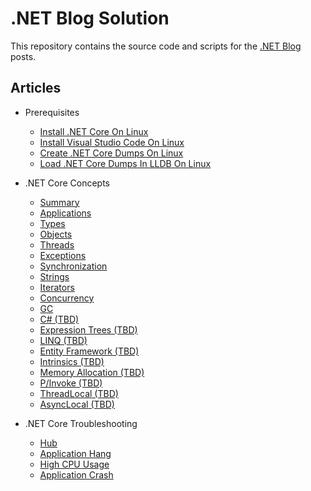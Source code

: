 # .NET Blog Solution

This repository contains the source code and scripts for the [.NET Blog](https://medium.com/@meriffa) posts.

## Articles

* Prerequisites

  * [Install .NET Core On Linux](/Resources/Articles/Prerequisites/Install%20.NET%20Core%20On%20Linux.md)
  * [Install Visual Studio Code On Linux](/Resources/Articles/Prerequisites/Install%20Visual%20Studio%20Code%20On%20Linux.md)
  * [Create .NET Core Dumps On Linux](/Resources/Articles/Prerequisites/Create%20.NET%20Core%20Dumps%20On%20Linux.md)
  * [Load .NET Core Dumps In LLDB On Linux](/Resources/Articles/Prerequisites/Load%20.NET%20Core%20Dumps%20In%20LLDB%20On%20Linux.md)

* .NET Core Concepts

  * [Summary](/Resources/Articles/Concepts/.NET%20Core%20Concepts%20(Summary).md)
  * [Applications](/Resources/Articles/Concepts/.NET%20Core%20Concepts%20(Applications).md)
  * [Types](/Resources/Articles/Concepts/.NET%20Core%20Concepts%20(Types).md)
  * [Objects](/Resources/Articles/Concepts/.NET%20Core%20Concepts%20(Objects).md)
  * [Threads](/Resources/Articles/Concepts/.NET%20Core%20Concepts%20(Threads).md)
  * [Exceptions](/Resources/Articles/Concepts/.NET%20Core%20Concepts%20(Exceptions).md)
  * [Synchronization](/Resources/Articles/Concepts/.NET%20Core%20Concepts%20(Synchronization).md)
  * [Strings](/Resources/Articles/Concepts/.NET%20Core%20Concepts%20(Strings).md)
  * [Iterators](/Resources/Articles/Concepts/.NET%20Core%20Concepts%20(Iterators).md)
  * [Concurrency](/Resources/Articles/Concepts/.NET%20Core%20Concepts%20(Concurrency).md)
  * [GC](/Resources/Articles/Concepts/.NET%20Core%20Concepts%20(GC).md)
  * [C# (TBD)](/Resources/Articles/Concepts/.NET%20Core%20Concepts%20(C%23).md)
  * [Expression Trees (TBD)](/Resources/Articles/Concepts/.NET%20Core%20Concepts%20(Expression%20Trees).md)
  * [LINQ (TBD)](/Resources/Articles/Concepts/.NET%20Core%20Concepts%20(LINQ).md)
  * [Entity Framework (TBD)](/Resources/Articles/Concepts/.NET%20Core%20Concepts%20(EF).md)
  * [Intrinsics (TBD)](/Resources/Articles/Concepts/.NET%20Core%20Concepts%20(Intrinsics).md)
  * [Memory Allocation (TBD)](/Resources/Articles/Concepts/.NET%20Core%20Concepts%20(Memory%20Allocation).md)
  * [P/Invoke (TBD)](/Resources/Articles/Concepts/.NET%20Core%20Concepts%20(PInvoke).md)
  * [ThreadLocal<T> (TBD)](/Resources/Articles/Concepts/.NET%20Core%20Concepts%20(ThreadLocal).md)
  * [AsyncLocal<T> (TBD)](/Resources/Articles/Concepts/.NET%20Core%20Concepts%20(AsyncLocal).md)

* .NET Core Troubleshooting

  * [Hub](/Resources/Articles/Troubleshooting/.NET%20Core%20Troubleshooting%20(Hub).md)
  * [Application Hang](/Resources/Articles/Troubleshooting/.NET%20Core%20Troubleshooting%20(Application%20Hang).md)
  * [High CPU Usage](/Resources/Articles/Troubleshooting/.NET%20Core%20Troubleshooting%20(High%20CPU%20Usage).md)
  * [Application Crash](/Resources/Articles/Troubleshooting/.NET%20Core%20Troubleshooting%20(Application%20Crash).md)